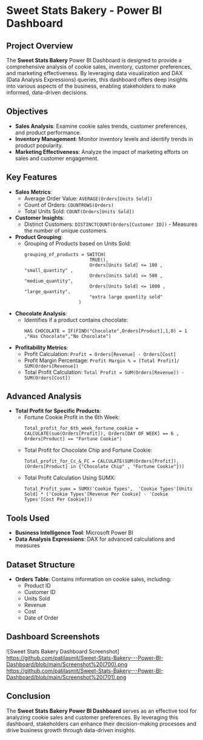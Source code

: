 # Sweet Stats Bakery - Power BI Dashboard

## Project Overview
The **Sweet Stats Bakery** Power BI Dashboard is designed to provide a comprehensive analysis of cookie sales, inventory, customer preferences, and marketing effectiveness. By leveraging data visualization and DAX (Data Analysis Expressions) queries, this dashboard offers deep insights into various aspects of the business, enabling stakeholders to make informed, data-driven decisions.

## Objectives
- **Sales Analysis**: Examine cookie sales trends, customer preferences, and product performance.
- **Inventory Management**: Monitor inventory levels and identify trends in product popularity.
- **Marketing Effectiveness**: Analyze the impact of marketing efforts on sales and customer engagement.

## Key Features
- **Sales Metrics**:
  - Average Order Value: `AVERAGE(Orders[Units Sold])`
  - Count of Orders: `COUNTROWS(Orders)`
  - Total Units Sold: `COUNT(Orders[Units Sold])`
- **Customer Insights**:
  - Distinct Customers: `DISTINCTCOUNT(Orders[Customer ID])` - Measures the number of unique customers.
- **Product Grouping**:
  - Grouping of Products based on Units Sold:
    ```DAX
    grouping_of_products = SWITCH(
                            TRUE(),
                            Orders[Units Sold] <= 100 , "small_quantity" ,
                            Orders[Units Sold] <= 500 , "medium_quantity",
                            Orders[Units Sold] <= 1000 , "large_quantity",
                            "extra large quantity sold"
                        )
    ```
- **Chocolate Analysis**:
  - Identifies if a product contains chocolate:
    ```DAX
    HAS CHOCOLATE = IF(FIND("Chocolate",Orders[Product],1,0) = 1 ,"Has Chocolate","No Chocolate")
    ```
- **Profitability Metrics**:
  - Profit Calculation: `Profit = Orders[Revenue] - Orders[Cost]`
  - Profit Margin Percentage: `Profit Margin % = [Total Profit]/ SUM(Orders[Revenue])`
  - Total Profit Calculation: `Total Profit = SUM(Orders[Revenue]) - SUM(Orders[Cost])`

## Advanced Analysis
- **Total Profit for Specific Products**:
  - Fortune Cookie Profit in the 6th Week:
    ```DAX
    Total_profit_for_6th_week_fortune_cookie = CALCULATE(sum(Orders[Profit]), Orders[DAY OF WEEK] == 6 , Orders[Product] == "Fortune Cookie")
    ```
  - Total Profit for Chocolate Chip and Fortune Cookie:
    ```DAX
    Total_profit_for_Cc_&_FC = CALCULATE(SUM(Orders[Profit]), (Orders[Product] in {"Chocolate Chip" , "Fortune Cookie"}))
    ```
  - Total Profit Calculation Using SUMX:
    ```DAX
    Total_Profit_sumx = SUMX('Cookie Types',  'Cookie Types'[Units Sold] * ('Cookie Types'[Revenue Per Cookie] - 'Cookie Types'[Cost Per Cookie]))
    ```

## Tools Used
- **Business Intelligence Tool**: Microsoft Power BI
- **Data Analysis Expressions**: DAX for advanced calculations and measures

## Dataset Structure
- **Orders Table**: Contains information on cookie sales, including:
  - Product ID
  - Customer ID
  - Units Sold
  - Revenue
  - Cost
  - Date of Order

## Dashboard Screenshots
![Sweet Stats Bakery Dashboard Screenshot]
https://github.com/patilasmit/Sweet-Stats-Bakery---Power-BI-Dashboard/blob/main/Screenshot%20(700).png
https://github.com/patilasmit/Sweet-Stats-Bakery---Power-BI-Dashboard/blob/main/Screenshot%20(701).png

## Conclusion
The **Sweet Stats Bakery Power BI Dashboard** serves as an effective tool for analyzing cookie sales and customer preferences. By leveraging this dashboard, stakeholders can enhance their decision-making processes and drive business growth through data-driven insights.
